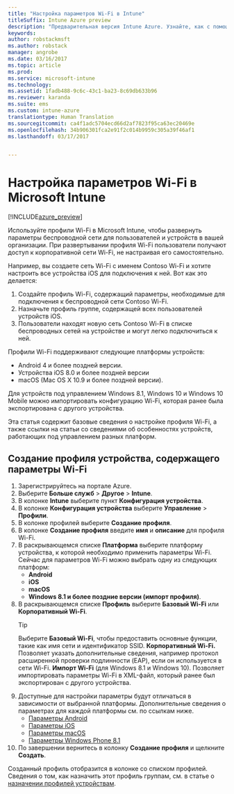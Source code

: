 ```yaml
---
title: "Настройка параметров Wi-Fi в Intune"
titleSuffix: Intune Azure preview
description: "Предварительная версия Intune Azure. Узнайте, как с помощью Intune можно настроить подключения Wi-Fi на управляемых устройствах."
keywords: 
author: robstackmsft
ms.author: robstack
manager: angrobe
ms.date: 03/16/2017
ms.topic: article
ms.prod: 
ms.service: microsoft-intune
ms.technology: 
ms.assetid: 1fadb488-9c6c-43c1-ba23-8c69db633b96
ms.reviewer: karanda
ms.suite: ems
ms.custom: intune-azure
translationtype: Human Translation
ms.sourcegitcommit: ca4f1adc5704ecd66d2af7823f95ca63ec20469e
ms.openlocfilehash: 34b906301fca2e91f2c014b9959c305a39f46af1
ms.lasthandoff: 03/17/2017


---
```


# <a name="how-to-configure-wi-fi-settings-in-microsoft-intune"></a>Настройка параметров Wi-Fi в Microsoft Intune

[!INCLUDE[azure_preview](../includes/azure_preview.md)]

Используйте профили Wi-Fi в Microsoft Intune, чтобы развернуть параметры беспроводной сети для пользователей и устройств в вашей организации. При развертывании профиля Wi-Fi пользователи получают доступ к корпоративной сети Wi-Fi, не настраивая его самостоятельно.

Например, вы создаете сеть Wi-Fi с именем Contoso Wi-Fi и хотите настроить все устройства iOS для подключения к ней. Вот как это делается:

1. Создайте профиль Wi-Fi, содержащий параметры, необходимые для подключения к беспроводной сети Contoso Wi-Fi.
2. Назначьте профиль группе, содержащей всех пользователей устройств iOS.
3. Пользователи находят новую сеть Contoso Wi-Fi в списке беспроводных сетей на устройстве и могут легко подключиться к ней.

Профили Wi-Fi поддерживают следующие платформы устройств:

- Android 4 и более поздней версии.
- Устройства iOS 8.0 и более поздней версии
- macOS (Mac OS X 10.9 и более поздней версии).

Для устройств под управлением Windows 8.1, Windows 10 и Windows 10 Mobile можно импортировать конфигурацию Wi-Fi, которая ранее была экспортирована с другого устройства.

Эта статья содержит базовые сведения о настройке профиля Wi-Fi, а также ссылки на статьи со сведениями об особенностях устройств, работающих под управлением разных платформ.

## <a name="create-a-device-profile-containing-wi-fi-settings"></a>Создание профиля устройства, содержащего параметры Wi-Fi

1. Зарегистрируйтесь на портале Azure.
2. Выберите **Больше служб** > **Другое** > **Intune**.
3. В колонке **Intune** выберите пункт **Конфигурация устройства**.
2. В колонке **Конфигурация устройства** выберите **Управление** > **Профили**.
3. В колонке профилей выберите **Создание профиля**.
4. В колонке **Создание профиля** введите **имя** и **описание** для профиля Wi-Fi.
5. В раскрывающемся списке **Платформа** выберите платформу устройства, к которой необходимо применить параметры Wi-Fi. Сейчас для параметров Wi-Fi можно выбрать одну из следующих платформ:
    - **Android**
    - **iOS**
    - **macOS**
    - **Windows 8.1 и более поздние версии (импорт профиля)**.
6. В раскрывающемся списке **Профиль** выберите **Базовый Wi-Fi** или **Корпоративный Wi-Fi**.
    >[!TIP]
    >Выберите **Базовый Wi-Fi**, чтобы предоставить основные функции, такие как имя сети и идентификатор SSID. **Корпоративный Wi-Fi.** Позволяет указать дополнительные сведения, например протокол расширенной проверки подлинности (EAP), если он используется в сети Wi-Fi. **Импорт Wi-Fi** (для Windows 8.1 и Windows 10). Позволяет импортировать параметры Wi-Fi в XML-файл, который ранее был экспортирован с другого устройства.
7. Доступные для настройки параметры будут отличаться в зависимости от выбранной платформы. Дополнительные сведения о параметрах для каждой платформы см. по ссылкам ниже.
    - [Параметры Android](wi-fi-for-android.md)
    - [Параметры iOS](wi-fi-for-ios.md)
    - [Параметры macOS](wi-fi-for-macos.md)
    - [Параметры Windows Phone 8.1](wi-fi-import-for-windows-8-1.md)
8. По завершении вернитесь в колонку **Создание профиля** и щелкните **Создать**.

Созданный профиль отобразится в колонке со списком профилей.
Сведения о том, как назначить этот профиль группам, см. в статье о [назначении профилей устройствам](how-to-assign-device-profiles.md).


